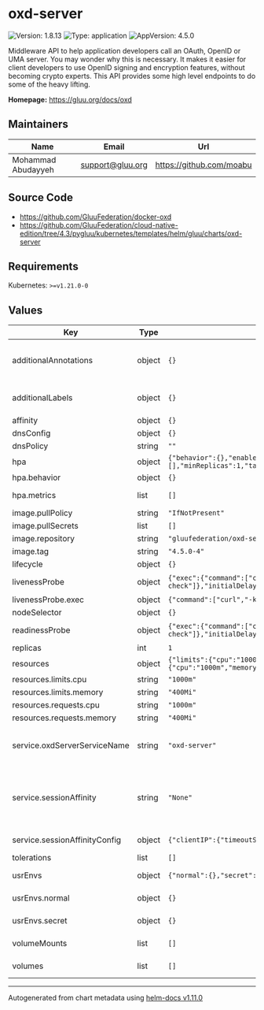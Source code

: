 # oxd-server

![Version: 1.8.13](https://img.shields.io/badge/Version-1.8.13-informational?style=flat-square) ![Type: application](https://img.shields.io/badge/Type-application-informational?style=flat-square) ![AppVersion: 4.5.0](https://img.shields.io/badge/AppVersion-4.5.0-informational?style=flat-square)

Middleware API to help application developers call an OAuth, OpenID or UMA server. You may wonder why this is necessary. It makes it easier for client developers to use OpenID signing and encryption features, without becoming crypto experts. This API provides some high level endpoints to do some of the heavy lifting.

**Homepage:** <https://gluu.org/docs/oxd>

## Maintainers

| Name | Email | Url |
| ---- | ------ | --- |
| Mohammad Abudayyeh | <support@gluu.org> | <https://github.com/moabu> |

## Source Code

* <https://github.com/GluuFederation/docker-oxd>
* <https://github.com/GluuFederation/cloud-native-edition/tree/4.3/pygluu/kubernetes/templates/helm/gluu/charts/oxd-server>

## Requirements

Kubernetes: `>=v1.21.0-0`

## Values

| Key | Type | Default | Description |
|-----|------|---------|-------------|
| additionalAnnotations | object | `{}` | Additional annotations that will be added across all resources  in the format of {cert-manager.io/issuer: "letsencrypt-prod"}. key app is taken |
| additionalLabels | object | `{}` | Additional labels that will be added across all resources definitions in the format of {mylabel: "myapp"} |
| affinity | object | `{}` |  |
| dnsConfig | object | `{}` | Add custom dns config |
| dnsPolicy | string | `""` | Add custom dns policy |
| hpa | object | `{"behavior":{},"enabled":true,"maxReplicas":10,"metrics":[],"minReplicas":1,"targetCPUUtilizationPercentage":50}` | Configure the HorizontalPodAutoscaler |
| hpa.behavior | object | `{}` | Scaling Policies |
| hpa.metrics | list | `[]` | metrics if targetCPUUtilizationPercentage is not set |
| image.pullPolicy | string | `"IfNotPresent"` | Image pullPolicy to use for deploying. |
| image.pullSecrets | list | `[]` | Image Pull Secrets |
| image.repository | string | `"gluufederation/oxd-server"` | Image  to use for deploying. |
| image.tag | string | `"4.5.0-4"` | Image  tag to use for deploying. |
| lifecycle | object | `{}` |  |
| livenessProbe | object | `{"exec":{"command":["curl","-k","https://localhost:8443/health-check"]},"initialDelaySeconds":30,"periodSeconds":30,"timeoutSeconds":5}` | Configure the liveness healthcheck for the auth server if needed. |
| livenessProbe.exec | object | `{"command":["curl","-k","https://localhost:8443/health-check"]}` | Executes the python3 healthcheck. |
| nodeSelector | object | `{}` |  |
| readinessProbe | object | `{"exec":{"command":["curl","-k","https://localhost:8443/health-check"]},"initialDelaySeconds":25,"periodSeconds":25,"timeoutSeconds":5}` | Configure the readiness healthcheck for the auth server if needed. |
| replicas | int | `1` | Service replica number. |
| resources | object | `{"limits":{"cpu":"1000m","memory":"400Mi"},"requests":{"cpu":"1000m","memory":"400Mi"}}` | Resource specs. |
| resources.limits.cpu | string | `"1000m"` | CPU limit. |
| resources.limits.memory | string | `"400Mi"` | Memory limit. |
| resources.requests.cpu | string | `"1000m"` | CPU request. |
| resources.requests.memory | string | `"400Mi"` | Memory request. |
| service.oxdServerServiceName | string | `"oxd-server"` | Name of the OXD server service. This must match config.configMap.gluuOxdApplicationCertCn. Please keep it as default. |
| service.sessionAffinity | string | `"None"` | Default set to None If you want to make sure that connections from a particular client are passed to the same Pod each time, you can select the session affinity based on the client's IP addresses by setting this to ClientIP |
| service.sessionAffinityConfig | object | `{"clientIP":{"timeoutSeconds":10800}}` | the maximum session sticky time if sessionAffinity is ClientIP |
| tolerations | list | `[]` |  |
| usrEnvs | object | `{"normal":{},"secret":{}}` | Add custom normal and secret envs to the service |
| usrEnvs.normal | object | `{}` | Add custom normal envs to the service variable1: value1 |
| usrEnvs.secret | object | `{}` | Add custom secret envs to the service variable1: value1 |
| volumeMounts | list | `[]` | Configure any additional volumesMounts that need to be attached to the containers |
| volumes | list | `[]` | Configure any additional volumes that need to be attached to the pod |

----------------------------------------------
Autogenerated from chart metadata using [helm-docs v1.11.0](https://github.com/norwoodj/helm-docs/releases/v1.11.0)
